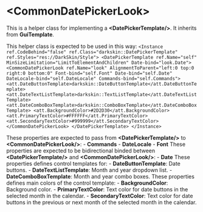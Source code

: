 # \<CommonDatePickerLook\>

This is a helper class for implementing a **\<DatePickerTemplate/\>**. It inherits from **GuiTemplate**.

This helper class is expected to be used in this way: ``` <Instance ref.CodeBehind="false" ref.Class="darkskin::DatePickerTemplate" ref.Styles="res://DarkSkin/Style"> <DatePickerTemplate ref.Name="self" MinSizeLimitation="LimitToElementAndChildren" Date-bind="look.Date"> <CommonDatePickerLook ref.Name="look" AlignmentToParent="left:0 top:0 right:0 bottom:0" Font-bind="self.Font" Date-bind="self.Date" DateLocale-bind="self.DateLocale" Commands-bind="self.Commands"> <att.DateButtonTemplate>darkskin::DateButtonTemplate</att.DateButtonTemplate> <att.DateTextListTemplate>darkskin::TextListTemplate</att.DateTextListTemplate> <att.DateComboBoxTemplate>darkskin::ComboBoxTemplate</att.DateComboBoxTemplate> <att.BackgroundColor>#2D2D30</att.BackgroundColor> <att.PrimaryTextColor>#FFFFFF</att.PrimaryTextColor> <att.SecondaryTextColor>#999999</att.SecondaryTextColor> </CommonDatePickerLook> </DatePickerTemplate> </Instance> ```

These properties are expected to pass from **\<DatePickerTemplate/\>** to **\<CommonDatePickerLook/\>**: - **Commands** - **DateLocale** - **Font** These properties are expected to be bidirectional binded between **\<DatePickerTemplate/\>** and **\<CommonDatePickerLook/\>**: - **Date** These properties defines control templates for: - **DateButtonTemplate**: Date buttons. - **DateTextListTemplate**: Month and year dropdown list. - **DateComboBoxTemplate**: Month and year combo boxes. These properties defines main colors of the control template: - **BackgroundColor**: Background color. - **PrimaryTextColor**: Text color for date buttons in the selected month in the calendar. - **SecondaryTextColor**: Text color for date buttons in the previous or next month of the selected month in the calendar.

